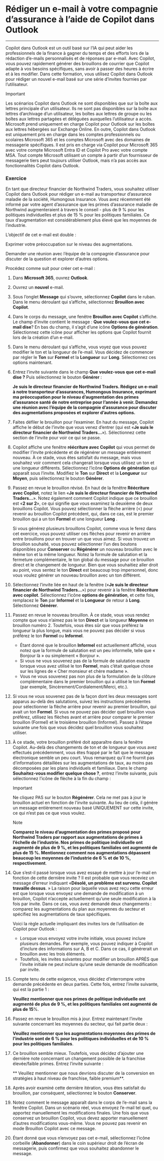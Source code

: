 # Rédiger un e-mail à votre compagnie d’assurance à l’aide de Copilot dans Outlook
---
Copilot dans Outlook est un outil basé sur l’IA qui peut aider les professionnels de la finance à gagner du temps et des efforts lors de la rédaction d’e-mails personnalisés et de réponses par e-mail. Avec Copilot, vous pouvez rapidement générer des brouillons de courrier que Copilot adapte à vos besoins spécifiques, sans avoir à passer des heures à écrire et à les modifier. Dans cette formation, vous utilisez Copilot dans Outlook pour rédiger un nouvel e-mail basé sur une série d’invites fournies par l’utilisateur.

> [!IMPORTANT]
> Les scénarios Copilot dans Outlook ne sont disponibles que sur la boîte aux lettres principale d’un utilisateur. Ils ne sont pas disponibles sur la boîte aux lettres d’archivage d’un utilisateur, les boîtes aux lettres de groupe ou les boîtes aux lettres partagées et déléguées auxquelles l’utilisateur a accès. Microsoft prend uniquement en charge Copilot pour Outlook sur les boîtes aux lettres hébergées sur Exchange Online. En outre, Copilot dans Outlook est uniquement pris en charge dans les comptes professionnels ou scolaires Microsoft 365 et les comptes Microsoft avec des domaines de messagerie spécifiques. Il est pris en charge via Copilot pour Microsoft 365 avec votre compte Microsoft Entra ID et Copilot Pro avec votre compte MSA. Tout compte Microsoft utilisant un compte à partir d’un fournisseur de messagerie tiers peut toujours utiliser Outlook, mais n’a pas accès aux fonctionnalités Copilot dans Outlook.

### Exercice

En tant que directeur financier de Northwind Traders, vous souhaitez utiliser Copilot dans Outlook pour rédiger un e-mail au transporteur d’assurance maladie de la société, Humongous Insurance. Vous avez récemment été informé par votre agent d’assurance que les primes d’assurance maladie de Northwind augmenteraient à travers le conseil - plus de 9 % pour les politiques individuelles et plus de 15 % pour les politiques familiales. Ce taux d’augmentation est considérablement plus élevé que les moyennes de l’industrie.

L’objectif de cet e-mail est double :

Exprimer votre préoccupation sur le niveau des augmentations.

Demander une réunion avec l’équipe de la compagnie d’assurance pour discuter de la question et explorer d’autres options.

Procédez comme suit pour créer cet e-mail :

1.  Dans **Microsoft 365**, ouvrez **Outlook**.
2.  Ouvrez un **nouvel** e-mail.
3.  Sous l’onglet **Message** qui s’ouvre, sélectionnez **Copilot** dans le ruban. Dans le menu déroulant qui s’affiche, sélectionnez **Brouillon avec Copilot**.
4.  Dans le corps du message, une fenêtre **Brouillon avec Copilot** s’affiche. Le champ d’invite contient le message : **Que voulez-vous que cet e-mail dise**? En bas du champ, il s’agit d’une icône **Options de génération**. Sélectionnez cette icône pour afficher les options que Copilot fournit lors de la création d’un e-mail.
5.  Dans le menu déroulant qui s’affiche, vous voyez que vous pouvez modifier le ton et la longueur de l’e-mail. Vous décidez de commencer par régler le **Ton** sur **Formel** et la **Longueur** sur **Long**. Sélectionnez ces options maintenant.
6.  Entrez l’invite suivante dans le champ **Que voulez-vous que cet e-mail dise ?** Puis sélectionnez le bouton **Générer** :
    
    **Je suis le directeur financier de Northwind Traders. Rédigez un e-mail à notre transporteur d’assurances, Humongous Insurance, exprimant ma préoccupation pour le niveau d’augmentation des primes d’assurance santé de notre entreprise pour l’année à venir. Demandez une réunion avec l’équipe de la compagnie d’assurance pour discuter des augmentations proposées et explorer d’autres options.** 
7.  Faites défiler le brouillon pour l’examiner. En haut du message, Copilot affiche le début de l’invite que vous venez d’entrer (qui est «**Je suis le directeur financier de Northwind Traders...**»). Sélectionnez cette section de l’invite pour voir ce qui se passe.
8.  Copilot affiche une fenêtre **réécriture avec Copilot** qui vous permet de modifier l’invite précédente et de régénérer un message entièrement nouveau. À ce stade, vous êtes satisfait du message, mais vous souhaitez voir comment cela changerait lorsque vous utilisez un ton et une longueur différents. Sélectionnez l’icône **Options de génération** qui apparaît sous l’invite. Modifiez le **Ton** sur **Direct** et la **Longueur** sur **Moyen**, puis sélectionnez le bouton **Générer**.
9.  Passez en revue le brouillon révisé. En haut de la fenêtre **Réécriture avec Copilot**, notez le lien «**Je suis le directeur financier de Northwind Traders...**». Notez également comment Copilot indique que ce brouillon est «**2 sur 2**», ce qui signifie que vous examinez la deuxième de deux brouillons Copilot. Vous pouvez sélectionner la flèche arrière (&lt;) pour revenir au brouillon Copilot précédent, qui, dans ce cas, est le premier brouillon qui a un ton **Formel** et une longueur **Long** .
    
    Si vous générez plusieurs brouillons Copilot, comme vous le ferez dans cet exercice, vous pouvez utiliser ces flèches pour revenir en arrière entre brouillons pour en trouver un que vous aimez. Si vous trouvez un brouillon souhaité, vous pouvez sélectionner l’un des boutons disponibles pour **Conserver** ou **Régénérer** un nouveau brouillon avec le même ton et la même longueur. Notez la formule de salutation et la fermeture complémentaire, le ton global du message pour ce brouillon direct et le changement de longueur. Bien que vous souhaitiez aller droit au point, vous sentez le ton **Direct** est beaucoup trop impersonnel, donc vous voulez générer un nouveau brouillon avec un ton différent.
10. Sélectionnez l’invite liée en haut de la fenêtre («**Je suis le directeur financier de Northwind Traders...**») pour revenir à la fenêtre **Réécriture avec copilot**. Sélectionnez l’icône **options de génération**, et cette fois, remplacez le **Ton** par **Informel** et la **Longueur** de retour à **Long**. Sélectionnez **Générer**.
11. Passez en revue le nouveau brouillon. À ce stade, vous vous rendez compte que vous n’aimez pas le ton **Direct** et la longueur **Moyenne** en brouillon numéro 2. Toutefois, vous êtes sûr que vous préférez la longueur la plus longue, mais vous ne pouvez pas décider si vous préférez le ton **Formel** ou **Informel**.
     -  Étant donné que le brouillon **Informel** est actuellement affiché, vous notez que la formule de salutation est un peu informelle, telle que « Bonjour là » ou simplement « Bonjour ».
     -  Si vous ne vous souvenez pas de la formule de salutation exacte lorsque vous avez utilisé le ton **Formel**, mais c’était quelque chose sur les lignes de « Cher monsieur et chère madame ».
     -  Vous ne vous souvenez pas non plus de la formulation de la clôture complémentaire dans le premier brouillon qui a utilisé le ton **Formel** (par exemple, Sincèrement/Cordialement/Merci, etc.).
12. Si vous ne vous souvenez pas de la façon dont les deux messages sont apparus au-delà des salutations, suivez les instructions précédentes pour sélectionner la flèche arrière pour revenir au premier brouillon, qui avait un ton **Formel**. Si vous ne pouvez pas décider quel brouillon vous préférez, utilisez les flèches avant et arrière pour comparer le premier brouillon (Formel) et le troisième brouillon (Informel). Passez à l’étape suivante une fois que vous décidez quel brouillon vous souhaitez utiliser.
13. À ce stade, votre brouillon préféré doit apparaître dans la fenêtre Copilot. Au-delà des changements de ton et de longueur que vous avez effectués précédemment, vous êtes frappé par le fait que le message électronique semble un peu court. Vous remarquez qu’il ne fournit pas d’informations détaillées sur les augmentations de taux, au moins pas décomposées par les plans individuels et familiaux. Dans le champ **Souhaitez-vous modifier quelque chose ?**, entrez l’invite suivante, puis sélectionnez l’icône de flèche à la fin du champ :
    
    > [!IMPORTANT]
    > Ne cliquez PAS sur le bouton **Régénérer**. Cela ne met pas à jour le brouillon actuel en fonction de l’invite suivante. Au lieu de cela, il génère un message entièrement nouveau basé UNIQUEMENT sur cette invite, ce qui n’est pas ce que vous voulez.
    
    > [!Note]
    > **Comparez le niveau d’augmentation des primes proposé pour Northwind Traders par rapport aux augmentations de primes à l’échelle de l’industrie. Nos primes de politique individuelle ont augmenté de plus de 9 %, et les politiques familiales ont augmenté de plus de 15 %. Mentionnez comment nos augmentations dépassent beaucoup les moyennes de l’industrie de 6 % et de 10 %, respectivement**.
14. Que s’est-il passé lorsque vous avez essayé de mettre à jour l’e-mail en fonction de cette dernière invite ? Il est probable que vous receviez un message d’erreur indiquant «**Désolé, un problème est survenu. Copilot travaille dessus**. » La raison pour laquelle vous avez reçu cette erreur est que lorsque vous envoyez une demande de modification à un brouillon, Copilot n’accepte actuellement qu’une seule modification à la fois par invite. Dans ce cas, vous avez demandé deux changements : comparez les augmentations du plan aux moyennes du secteur et spécifiez les augmentations de taux spécifiques.
    
    Voici la règle actuelle impliquant des invites lors de l’utilisation de Copilot pour Outlook :
    
    
     -  Lorsque vous envoyez votre invite initiale, vous pouvez inclure plusieurs demandes. Par exemple, vous pouvez indiquer à Copilot d’inclure des informations sur A, B et C. Dans ce cas, il générerait un brouillon avec les trois éléments.
     -  Toutefois, les invites suivantes pour modifier un brouillon APRÈS que l’invite initiale ne peut inclure qu’une seule demande de modification par invite.
     
15. Compte tenu de cette exigence, vous décidez d’interrompre votre demande précédente en deux parties. Cette fois, entrez l’invite suivante, qui est la partie 1 :
    
    **Veuillez mentionner que nos primes de politique individuelle ont augmenté de plus de 9 %, et les politiques familiales ont augmenté de plus de 15**%.
16. Passez en revue le brouillon mis à jour. Entrez maintenant l’invite suivante concernant les moyennes du secteur, qui fait partie deux :
    
    **Veuillez mentionner que les augmentations moyennes des primes de l’industrie sont de 6 % pour les politiques individuelles et de 10 % pour les politiques familiales**.
17. Ce brouillon semble mieux. Toutefois, vous décidez d’ajouter une dernière note concernant un changement possible de la franchise élevée/faible primes. Entrez l’invite suivante :
    
    ** Veuillez mentionner que nous devrions discuter de la conversion en stratégies à haut niveau de franchise, faible premium**.
18. Après avoir examiné cette dernière itération, vous êtes satisfait du brouillon, par conséquent, sélectionnez le bouton **Conserver**.
19. Notez comment le message apparaît dans le corps de l’e-mail sans la fenêtre Copilot. Dans un scénario réel, vous envoyez l’e-mail tel quel, ou apportez manuellement les modifications finales. Une fois que vous conservez un brouillon Copilot, vous devez apporter manuellement d’autres modifications vous-même. Vous ne pouvez pas revenir en mode Brouillon Copilot avec ce message.
20. Étant donné que vous n’envoyez pas cet e-mail, sélectionnez l’icône corbeille (**Abandonner**) dans le coin supérieur droit de l’écran de messagerie, puis confirmez que vous souhaitez abandonner le message.
